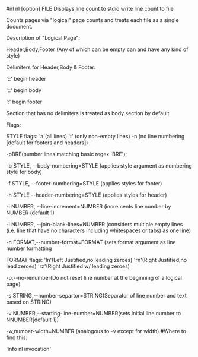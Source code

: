 #nl
nl [option] FILE
Displays line count to stdio write line count to file

Counts pages via "logical" page counts and treats each file as a single document.

Description of "Logical Page": 

Header,Body,Footer (Any of which can be empty can and have any kind of style)

Delimiters for Header,Body & Footer:


'\:\:\' begin header

'\:\:' begin body

'\:' begin footer

Section that has no delimiters is treated as body section by default

Flags:

STYLE flags: 'a'(all lines) 't' (only non-empty lines) -n (no line numbering [default for footers and headers]) 

-pBRE(number lines matching basic regex 'BRE');

-b STYLE, --body-numbering=STYLE (applies style argument as numbering style for body)

-f STYLE, --footer-numbering=STYLE (applies styles for footer)

-h STYLE --header-numbering=STYLE (applies styles for header)

-i NUMBER, --line-increment=NUMBER (increments line number by NUMBER (default 1)

-l NUMBER, --join-blank-lines=NUMBER (considers multiple empty lines (i.e. line that have no
characters including whitespaces or tabs) as one line)

-n FORMAT,--number-format=FORMAT (sets format argument as line number formatting

FORMAT flags: 'ln'(Left Justified,no leading zeroes) 'rn'(Right Justified,no lead zeroes)
'rz'(Right Justified w/ leading zeroes)

-p,--no-renumber(Do not reset line number at the beginning of a logical page)

-s STRING,--number-separtor=STRING(Separator of line number and text based on STRING)

-v NUMBER,--starting-line-number=NUMBER(sets initial line number to NNUMBER[default 1])

-w,number-width=NUMBER (analogous to -v except for width)
#Where to find this:

'info nl invocation'

